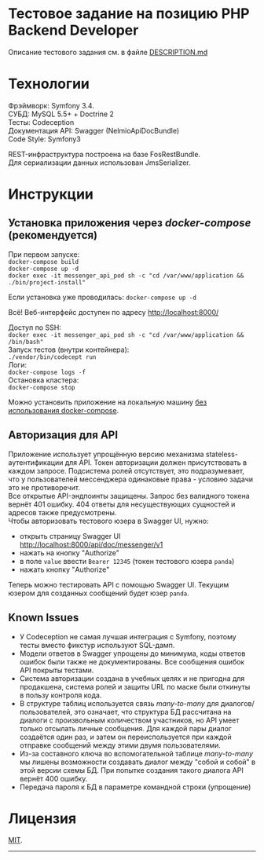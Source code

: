  Тестовое задание на позицию PHP Backend Developer
==================================================

Описание тестового задания см. в файле [DESCRIPTION.md](DESCRIPTION.md)

# Технологии

Фрэймворк: Symfony 3.4.  
СУБД: MySQL 5.5+ + Doctrine 2  
Тесты: Codeception  
Документация API: Swagger (NelmioApiDocBundle)  
Code Style: Symfony3

REST-инфраструктура построена на базе FosRestBundle.  
Для сериализации данных использован JmsSerializer.

# Инструкции

## Установка приложения через **_docker-compose_** (рекомендуется)

При первом запуске:  
`docker-compose build`  
`docker-compose up -d`  
`docker exec -it messenger_api_pod sh -c "cd /var/www/application && ./bin/project-install"`  

Если установка уже проводилась:
`docker-compose up -d` 

Всё! Веб-интерфейс доступен по адресу [http://localhost:8000/](http://localhost:8000/)  

Доступ по SSH:  
`docker exec -it messenger_api_pod sh -c "cd /var/www/application && /bin/bash"`  
Запуск тестов (внутри контейнера):  
`./vendor/bin/codecept run`  
Логи:  
`docker-compose logs -f`  
Остановка кластера:  
`docker-compose stop`  

Можно установить приложение на локальную машину [без использования docker-compose](LEGACY-INSTALL.md).

## Авторизация для API

Приложение использует упрощённую версию механизма stateless-аутентификации для API. Токен авторизации должен присутствовать в каждом запросе. Подсистема ролей отсутствует, это подразумевает, что у пользователей мессенджера одинаковые права - условию задачи это не противоречит.  
Все открытые API-эндпоинты защищены. Запрос без валидного токена вернёт 401 ошибку. 404 ответы для несуществующих сущностей и адресов также предусмотрены.   
Чтобы авторизовать тестового юзера в Swagger UI, нужно:
 - открыть страницу Swagger UI [http://localhost:8000/api/doc/messenger/v1]()
 - нажать на кнопку "Authorize"
 - в поле `value` ввести `Bearer 12345` (токен тестового юзера `panda`)
 - нажать кнопку "Authorize" 

Теперь можно тестировать API с помощью Swagger UI. Текущим юзером для созданных сообщений будет юзер `panda`.  

## Known Issues
 - У Codeception не самая лучшая интеграция с Symfony, поэтому тесты вместо фикстур используют SQL-дамп.  
 - Модели ответов в Swagger упрощены до минимума, коды ответов ошибок были также не документированы. Все сообщения ошибок API покрыты тестами.
 - Система авторизации создана в учебных целях и не пригодна для продакшена, система ролей и защиты URL по маске были откинуты в пользу контроля кода.
 - В структуре таблиц используется связь _many-to-many_ для диалогов/пользователей, это означает, что структура БД рассчитана на диалоги с произвольным количеством участников, но API умеет только отсылать личные сообщения. Для каждой пары диалог создаётся один раз, и затем он переиспользуется при каждой отправке сообщений между этими двумя пользователями.
 - Из-за составного ключа во вспомогательной таблице _many-to-many_ мы лишены возможности создавать диалог между "собой и собой" в этой версии схемы БД. При попытке создания такого диалога API вернёт 400 ошибку.
 - Передача пароля к БД в параметре командной строки (упрощение)


# Лицензия

[MIT](https://opensource.org/licenses/MIT).

---
